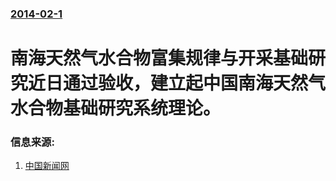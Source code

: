 ### [2014-02-1](/news/2014/02/1/index.md)

##### 
#  南海天然气水合物富集规律与开采基础研究近日通过验收，建立起中国南海天然气水合物基础研究系统理论。 




### 信息来源:

1. [中国新闻网](http://www.chinanews.com/gn/2014/02-01/5802200.shtml)
